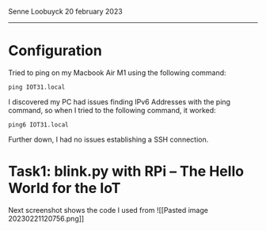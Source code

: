 Senne Loobuyck
20 february 2023

---
# Configuration
Tried to ping on my Macbook Air M1 using the following command: 
```
ping IOT31.local
```
I discovered my PC had issues finding IPv6 Addresses with the ping command, so when I tried to the following command, it worked: 
```
ping6 IOT31.local
```
Further down, I had no issues establishing a SSH connection. 
# Task1: blink.py with RPi – The Hello World for the IoT
Next screenshot shows the code I used from
![[Pasted image 20230221120756.png]]





